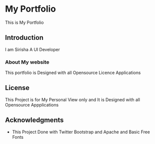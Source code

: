 # My Portfolio

This is My Portfolio

## Introduction

I am Sirisha A UI Developer

### About My website

This portfolio is Designed with all Opensource Licence Applications

## License

This Project is for My Personal View only and It is Designed with all Opensource Appplications

## Acknowledgments

* This Project Done with Twitter Bootstrap and Apache and Basic Free Fonts
